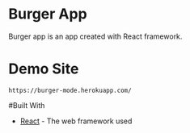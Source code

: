 # Burger App

Burger app is an app created with React framework.

# Demo Site

```
https://burger-mode.herokuapp.com/
```

#Built With

* [React](https://reactjs.org/) - The web framework used


